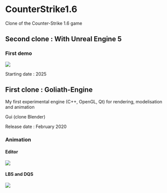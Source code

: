 # CounterStrike1.6
Clone of the Counter-Strike 1.6 game


## Second clone : With Unreal Engine 5
### First demo 
[![](https://img.youtube.com/vi/SAzxTfb2hlI/0.jpg)](https://youtu.be/SAzxTfb2hlI "view on youtube")

Starting date : 2025


## First clone : Goliath-Engine
My first experimental engine (C++, OpenGL, Qt) for rendering, modelisation and animation

Gui (clone Blender)

Release date :  February 2020


### Animation
#### Editor
[![](https://img.youtube.com/vi/z9rkk2G78Mk/0.jpg)](https://youtu.be/z9rkk2G78Mk "view on youtube")

#### LBS and DQS
[![](https://img.youtube.com/vi/A9o_65bn68Y/0.jpg)](https://youtu.be/A9o_65bn68Y "view on youtube")

